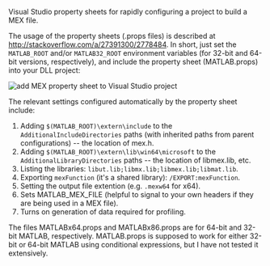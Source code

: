 Visual Studio property sheets for rapidly configuring a project to build a MEX file.

The usage of the property sheets (.props files) is described at http://stackoverflow.com/a/27391300/2778484.  In short, just set the `MATLAB_ROOT` and/or `MATLAB32_ROOT` environment variables (for 32-bit and 64-bit versions, respectively), and include the property sheet (MATLAB.props) into your DLL project:

![add MEX property sheet to Visual Studio project](http://i.stack.imgur.com/pnmDB.png)

The relevant settings configured automatically by the property sheet include:

 1. Adding `$(MATLAB_ROOT)\extern\include` to the `AdditionalIncludeDirectories` paths (with inherited paths from parent configurations) -- the location of mex.h.
 2. Adding `$(MATLAB_ROOT)\extern\lib\win64\microsoft` to the `AdditionalLibraryDirectories` paths -- the location of libmex.lib, etc.
 3. Listing the libraries: `libut.lib;libmx.lib;libmex.lib;libmat.lib`.
 4. Exporting `mexFunction` (it's a shared library): `/EXPORT:mexFunction`.
 5. Setting the output file extention (e.g. `.mexw64` for x64).
 6. Sets MATLAB_MEX_FILE (helpful to signal to your own headers if they are being used in a MEX file).
 7. Turns on generation of data required for profiling.

The files MATLABx64.props and MATLABx86.props are for 64-bit and 32-bit MATLAB, respectively.  MATLAB.props is supposed to work for either 32-bit or 64-bit MATLAB using conditional expressions, but I have not tested it extensively.
